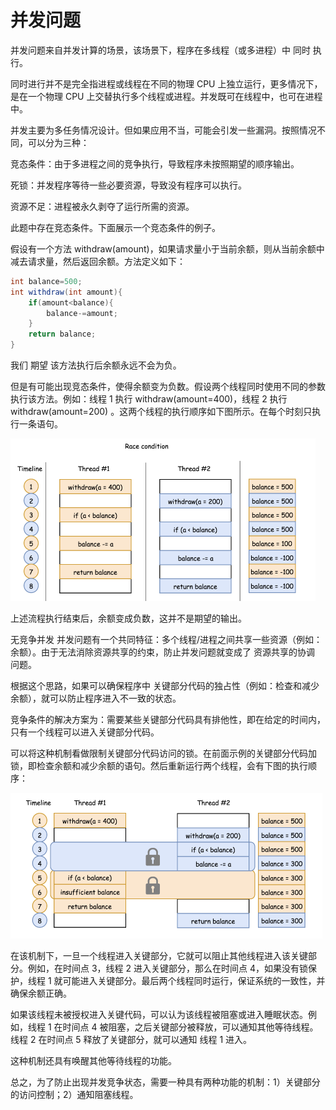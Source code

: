 # 并发问题 
并发问题来自并发计算的场景，该场景下，程序在多线程（或多进程）中 同时 执行。

同时进行并不是完全指进程或线程在不同的物理 CPU 上独立运行，更多情况下，是在一个物理 CPU 上交替执行多个线程或进程。并发既可在线程中，也可在进程中。

并发主要为多任务情况设计。但如果应用不当，可能会引发一些漏洞。按照情况不同，可以分为三种：

竞态条件：由于多进程之间的竞争执行，导致程序未按照期望的顺序输出。

死锁：并发程序等待一些必要资源，导致没有程序可以执行。

资源不足：进程被永久剥夺了运行所需的资源。

此题中存在竞态条件。下面展示一个竞态条件的例子。

假设有一个方法 withdraw(amount)，如果请求量小于当前余额，则从当前余额中减去请求量，然后返回余额。方法定义如下：

```java
int balance=500;
int withdraw(int amount){
    if(amount<balance){
        balance-=amount;
    }
    return balance;
}
```

我们 期望 该方法执行后余额永远不会为负。

但是有可能出现竞态条件，使得余额变为负数。假设两个线程同时使用不同的参数执行该方法。例如：线程 1 执行 withdraw(amount=400)，线程 2 执行 withdraw(amount=200)
。这两个线程的执行顺序如下图所示。在每个时刻只执行一条语句。

<img src="并发问题/image-20221005081917818.png" alt="image-20221005081917818" style="zoom:50%;" />

上述流程执行结束后，余额变成负数，这并不是期望的输出。

无竞争并发 并发问题有一个共同特征：多个线程/进程之间共享一些资源（例如：余额）。由于无法消除资源共享的约束，防止并发问题就变成了 资源共享的协调 问题。

根据这个思路，如果可以确保程序中 关键部分代码的独占性（例如：检查和减少余额），就可以防止程序进入不一致的状态。

竞争条件的解决方案为：需要某些关键部分代码具有排他性，即在给定的时间内，只有一个线程可以进入关键部分代码。

可以将这种机制看做限制关键部分代码访问的锁。在前面示例的关键部分代码加锁，即检查余额和减少余额的语句。然后重新运行两个线程，会有下图的执行顺序：

<img src="并发问题/image-20221005081935059.png" alt="image-20221005081935059" style="zoom:50%;" />

在该机制下，一旦一个线程进入关键部分，它就可以阻止其他线程进入该关键部分。例如，在时间点 3，线程 2 进入关键部分，那么在时间点 4，如果没有锁保护，线程 1 就可能进入关键部分。最后两个线程同时运行，保证系统的一致性，并确保余额正确。

如果该线程未被授权进入关键代码，可以认为该线程被阻塞或进入睡眠状态。例如，线程 1 在时间点 4 被阻塞，之后关键部分被释放，可以通知其他等待线程。线程 2 在时间点 5 释放了关键部分，就可以通知 线程 1 进入。

这种机制还具有唤醒其他等待线程的功能。

总之，为了防止出现并发竞争状态，需要一种具有两种功能的机制：1）关键部分的访问控制；2）通知阻塞线程。